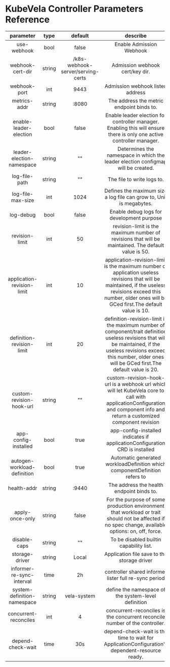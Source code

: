 # KubeVela Controller Parameters Reference

|          parameter          |  type  |              default              |                           describe                           |
| :-------------------------: | :----: | :-------------------------------: | :----------------------------------------------------------: |
|         use-webhook         |  bool  |               false               |                   Enable Admission Webhook                   |
|      webhook-cert-dir       | string | /k8s-webhook-server/serving-certs |               Admission webhook cert/key dir.                |
|        webhook-port         |  int   |               9443                |               Admission webhook listen address               |
|        metrics-addr         | string |               :8080               |          The address the metric endpoint binds to.           |
|   enable-leader-election    |  bool  |               false               | Enable leader election for controller manager. Enabling this will ensure there is only one active controller manager. |
|  leader-election-namespace  | string |                ""                 | Determines the namespace in which the leader election configmap will be created. |
|        log-file-path        | string |                ""                 |                  The file to write logs to.                  |
|      log-file-max-size      |  int   |               1024                | Defines the maximum size a log file can grow to, Unit is megabytes. |
|          log-debug          |  bool  |               false               |          Enable debug logs for development purpose           |
|       revision-limit        |  int   |                50                 | revision-limit is the maximum number of revisions that will be maintained. The default value is 50. |
| application-revision-limit  |  int   |                10                 | application-revision-limit is the maximum number of application useless revisions that will be maintained, if the useless revisions exceed this number, older ones will be GCed first.The default value is 10. |
|  definition-revision-limit  |  int   |                20                 | definition-revision-limit is the maximum number of component/trait definition useless revisions that will be maintained, if the useless revisions exceed this number, older ones will be GCed first.The default value is 20. |
|  custom-revision-hook-url   | string |                ""                 | custom-revision-hook-url is a webhook url which will let KubeVela core to call with applicationConfiguration and component info and return a customized component revision |
|    app-config-installed     |  bool  |               true                | app-config-installed indicates if applicationConfiguration CRD is installed |
| autogen-workload-definition |  bool  |               true                | Automatic generated workloadDefinition which componentDefinition refers to |
|         health-addr         | string |               :9440               |          The address the health endpoint binds to.           |
|       apply-once-only       | string |               false               | For the purpose of some production environment that workload or trait should not be affected if no spec change, available options: on, off, force. |
|        disable-caps         | string |                ""                 |           To be disabled builtin capability list.            |
|       storage-driver        | string |               Local               |         Application file save to the storage driver          |
|  informer-re-sync-interval  |  time  |                2h                 |    controller shared informer lister full re-sync period     |
| system-definition-namespace | string |            vela-system            |     define the namespace of the system-level definition      |
|    concurrent-reconciles    |  int   |                 4                 | concurrent-reconciles is the concurrent reconcile number of the controller. |
|      depend-check-wait      |  time  |                30s                | depend-check-wait is the time to wait for ApplicationConfiguration's dependent-resource ready. |